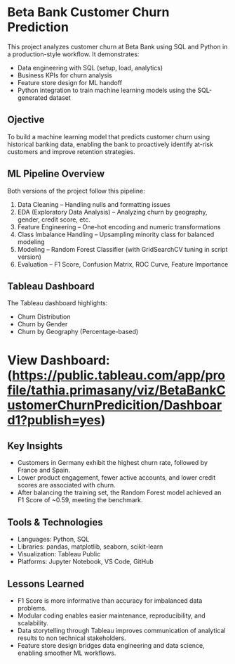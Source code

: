 # Beta Bank Customer Churn Prediction 

This project analyzes customer churn at Beta Bank using SQL and Python in a production-style workflow. It demonstrates:

* Data engineering with SQL (setup, load, analytics)
* Business KPIs for churn analysis
* Feature store design for ML handoff
* Python integration to train machine learning models using the SQL-generated dataset

## Ojective 

To build a machine learning model that predicts customer churn using historical banking data, enabling the bank to proactively identify at-risk customers and improve retention strategies.


## ML Pipeline Overview

Both versions of the project follow this pipeline:

1. Data Cleaning – Handling nulls and formatting issues
2. EDA (Exploratory Data Analysis) – Analyzing churn by geography, gender, credit score, etc.
3. Feature Engineering – One-hot encoding and numeric transformations
4. Class Imbalance Handling – Upsampling minority class for balanced modeling
5. Modeling – Random Forest Classifier (with GridSearchCV tuning in script version)
6. Evaluation – F1 Score, Confusion Matrix, ROC Curve, Feature Importance


## Tableau Dashboard

The Tableau dashboard highlights:

* Churn Distribution
* Churn by Gender
* Churn by Geography (Percentage-based)

# View Dashboard: (https://public.tableau.com/app/profile/tathia.primasany/viz/BetaBankCustomerChurnPredicition/Dashboard1?publish=yes)

## Key Insights

* Customers in Germany exhibit the highest churn rate, followed by France and Spain.
* Lower product engagement, fewer active accounts, and lower credit scores are associated with churn.
* After balancing the training set, the Random Forest model achieved an F1 Score of ~0.59, meeting the benchmark.

## Tools & Technologies

* Languages: Python, SQL
* Libraries: pandas, matplotlib, seaborn, scikit-learn
* Visualization: Tableau Public
* Platforms: Jupyter Notebook, VS Code, GitHub

## Lessons Learned

* F1 Score is more informative than accuracy for imbalanced data problems.
* Modular coding enables easier maintenance, reproducibility, and scalability.
* Data storytelling through Tableau improves communication of analytical results to non technical stakeholders.
* Feature store design bridges data engineering and data science, enabling smoother ML workflows.

